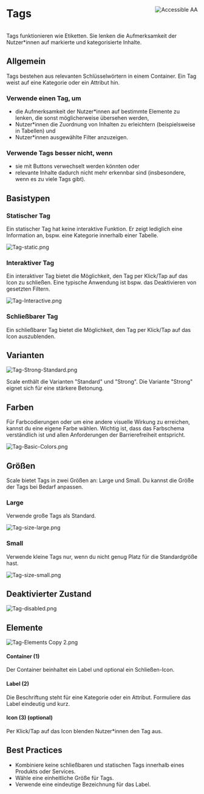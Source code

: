 <div style="display: inline-flex; align-items: center; justify-content: space-between; width: 100%;">
    <h1>Tags</h1>
    <img src="assets/aa.png" alt="Accessible AA" />
</div>

Tags funktionieren wie Etiketten. Sie lenken die Aufmerksamkeit der Nutzer\*innen auf markierte und kategorisierte Inhalte.

## Allgemein

Tags bestehen aus relevanten Schlüsselwörtern in einem Container. Ein Tag weist auf eine Kategorie oder ein Attribut hin.

### Verwende einen Tag, um

- die Aufmerksamkeit der Nutzer\*innen auf bestimmte Elemente zu lenken, die sonst möglicherweise übersehen werden,
- Nutzer\*innen die Zuordnung von Inhalten zu erleichtern (beispielsweise in Tabellen) und
- Nutzer\*innen ausgewählte Filter anzuzeigen.

### Verwende Tags besser nicht, wenn

- sie mit Buttons verwechselt werden könnten oder
- relevante Inhalte dadurch nicht mehr erkennbar sind (insbesondere, wenn es zu viele Tags gibt).

## Basistypen

### Statischer Tag

Ein statischer Tag hat keine interaktive Funktion. Er zeigt lediglich eine Information an, bspw. eine Kategorie innerhalb einer Tabelle.

![Tag-static.png](assets/3_components/tag/tag-static.png)

### Interaktiver Tag

Ein interaktiver Tag bietet die Möglichkeit, den Tag per Klick/Tap auf das Icon zu schließen. Eine typische Anwendung ist bspw. das Deaktivieren von gesetzten Filtern.

![Tag-Interactive.png](assets/3_components/tag/tag-interactive.png)

### Schließbarer Tag

Ein schließbarer Tag bietet die Möglichkeit, den Tag per Klick/Tap auf das Icon auszublenden.

## Varianten

![Tag-Strong-Standard.png](assets/3_components/tag/tag-strong-standard.png)

Scale enthält die Varianten "Standard" und "Strong". Die Variante "Strong" eignet sich für eine stärkere Betonung.

## Farben

Für Farbcodierungen oder um eine andere visuelle Wirkung zu erreichen, kannst du eine eigene Farbe wählen. Wichtig ist, dass das Farbschema verständlich ist und allen Anforderungen der Barrierefreiheit entspricht.

![Tag-Basic-Colors.png](assets/3_components/tag/tag-basic-colors.png)

## Größen

Scale bietet Tags in zwei Größen an: Large und Small. Du kannst die Größe der Tags bei Bedarf anpassen.

### Large

Verwende große Tags als Standard.

![Tag-size-large.png](assets/3_components/tag/tag-size-large.png)

### Small

Verwende kleine Tags nur, wenn du nicht genug Platz für die Standardgröße hast.

![Tag-size-small.png](assets/3_components/tag/tag-size-small.png)

## Deaktivierter Zustand

![Tag-disabled.png](assets/3_components/tag/tag-disabled.png)

## Elemente

![Tag-Elements Copy 2.png](assets/3_components/tag/tag-elements.png)

#### Container (1)

Der Container beinhaltet ein Label und optional ein Schließen-Icon.

#### Label (2)

Die Beschriftung steht für eine Kategorie oder ein Attribut. Formuliere das Label eindeutig und kurz.

#### Icon (3) (optional)

Per Klick/Tap auf das Icon blenden Nutzer\*innen den Tag aus.

## Best Practices

- Kombiniere keine schließbaren und statischen Tags innerhalb eines Produkts oder Services.
- Wähle eine einheitliche Größe für Tags.
- Verwende eine eindeutige Bezeichnung für das Label.
